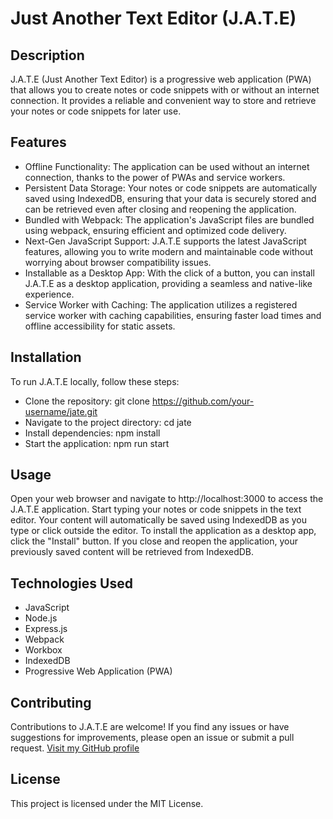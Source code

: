 # Just Another Text Editor (J.A.T.E)

## Description

J.A.T.E (Just Another Text Editor) is a progressive web application (PWA) that allows you to create notes or code snippets with or without an internet connection. It provides a reliable and convenient way to store and retrieve your notes or code snippets for later use.
## Features

* Offline Functionality: The application can be used without an internet connection, thanks to the power of PWAs and service workers.
* Persistent Data Storage: Your notes or code snippets are automatically saved using IndexedDB, ensuring that your data is securely stored and can be retrieved even after closing and reopening the application.
* Bundled with Webpack: The application's JavaScript files are bundled using webpack, ensuring efficient and optimized code delivery.
* Next-Gen JavaScript Support: J.A.T.E supports the latest JavaScript features, allowing you to write modern and maintainable code without worrying about browser compatibility issues.
* Installable as a Desktop App: With the click of a button, you can install J.A.T.E as a desktop application, providing a seamless and native-like experience.
* Service Worker with Caching: The application utilizes a registered service worker with caching capabilities, ensuring faster load times and offline accessibility for static assets.

## Installation
To run J.A.T.E locally, follow these steps:

* Clone the repository: git clone https://github.com/your-username/jate.git
* Navigate to the project directory: cd jate
* Install dependencies: npm install
* Start the application: npm run start

## Usage

Open your web browser and navigate to http://localhost:3000 to access the J.A.T.E application.
Start typing your notes or code snippets in the text editor.
Your content will automatically be saved using IndexedDB as you type or click outside the editor.
To install the application as a desktop app, click the "Install" button.
If you close and reopen the application, your previously saved content will be retrieved from IndexedDB.

## Technologies Used

* JavaScript
* Node.js
* Express.js
* Webpack
* Workbox
* IndexedDB
* Progressive Web Application (PWA)

## Contributing
Contributions to J.A.T.E are welcome! If you find any issues or have suggestions for improvements, please open an issue or submit a pull request.
[Visit my GitHub profile](https://github.com/14jjfenlason)

## License
This project is licensed under the MIT License.
